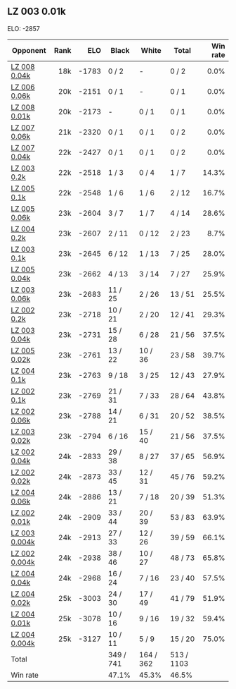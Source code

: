 ## LZ 003 0.01k ##

ELO: -2857

Opponent | Rank | ELO | Black | White | Total | Win rate
---------|-----:|----:|-------|-------|-------|-------:
[LZ 008 0.04k](LZ%20008%200.04k.md) | 18k | -1783 | 0 / 2 | - | 0 / 2 | 0.0%
[LZ 006 0.06k](LZ%20006%200.06k.md) | 20k | -2151 | 0 / 1 | - | 0 / 1 | 0.0%
[LZ 008 0.01k](LZ%20008%200.01k.md) | 20k | -2173 | - | 0 / 1 | 0 / 1 | 0.0%
[LZ 007 0.06k](LZ%20007%200.06k.md) | 21k | -2320 | 0 / 1 | 0 / 1 | 0 / 2 | 0.0%
[LZ 007 0.04k](LZ%20007%200.04k.md) | 22k | -2427 | 0 / 1 | 0 / 1 | 0 / 2 | 0.0%
[LZ 003 0.2k](LZ%20003%200.2k.md) | 22k | -2518 | 1 / 3 | 0 / 4 | 1 / 7 | 14.3%
[LZ 005 0.1k](LZ%20005%200.1k.md) | 22k | -2548 | 1 / 6 | 1 / 6 | 2 / 12 | 16.7%
[LZ 005 0.06k](LZ%20005%200.06k.md) | 23k | -2604 | 3 / 7 | 1 / 7 | 4 / 14 | 28.6%
[LZ 004 0.2k](LZ%20004%200.2k.md) | 23k | -2607 | 2 / 11 | 0 / 12 | 2 / 23 | 8.7%
[LZ 003 0.1k](LZ%20003%200.1k.md) | 23k | -2645 | 6 / 12 | 1 / 13 | 7 / 25 | 28.0%
[LZ 005 0.04k](LZ%20005%200.04k.md) | 23k | -2662 | 4 / 13 | 3 / 14 | 7 / 27 | 25.9%
[LZ 003 0.06k](LZ%20003%200.06k.md) | 23k | -2683 | 11 / 25 | 2 / 26 | 13 / 51 | 25.5%
[LZ 002 0.2k](LZ%20002%200.2k.md) | 23k | -2718 | 10 / 21 | 2 / 20 | 12 / 41 | 29.3%
[LZ 003 0.04k](LZ%20003%200.04k.md) | 23k | -2731 | 15 / 28 | 6 / 28 | 21 / 56 | 37.5%
[LZ 005 0.02k](LZ%20005%200.02k.md) | 23k | -2761 | 13 / 22 | 10 / 36 | 23 / 58 | 39.7%
[LZ 004 0.1k](LZ%20004%200.1k.md) | 23k | -2763 | 9 / 18 | 3 / 25 | 12 / 43 | 27.9%
[LZ 002 0.1k](LZ%20002%200.1k.md) | 23k | -2769 | 21 / 31 | 7 / 33 | 28 / 64 | 43.8%
[LZ 002 0.06k](LZ%20002%200.06k.md) | 23k | -2788 | 14 / 21 | 6 / 31 | 20 / 52 | 38.5%
[LZ 003 0.02k](LZ%20003%200.02k.md) | 23k | -2794 | 6 / 16 | 15 / 40 | 21 / 56 | 37.5%
[LZ 002 0.04k](LZ%20002%200.04k.md) | 24k | -2833 | 29 / 38 | 8 / 27 | 37 / 65 | 56.9%
[LZ 002 0.02k](LZ%20002%200.02k.md) | 24k | -2873 | 33 / 45 | 12 / 31 | 45 / 76 | 59.2%
[LZ 004 0.06k](LZ%20004%200.06k.md) | 24k | -2886 | 13 / 21 | 7 / 18 | 20 / 39 | 51.3%
[LZ 002 0.01k](LZ%20002%200.01k.md) | 24k | -2909 | 33 / 44 | 20 / 39 | 53 / 83 | 63.9%
[LZ 003 0.004k](LZ%20003%200.004k.md) | 24k | -2913 | 27 / 33 | 12 / 26 | 39 / 59 | 66.1%
[LZ 002 0.004k](LZ%20002%200.004k.md) | 24k | -2938 | 38 / 46 | 10 / 27 | 48 / 73 | 65.8%
[LZ 004 0.04k](LZ%20004%200.04k.md) | 24k | -2968 | 16 / 24 | 7 / 16 | 23 / 40 | 57.5%
[LZ 004 0.02k](LZ%20004%200.02k.md) | 25k | -3003 | 24 / 30 | 17 / 49 | 41 / 79 | 51.9%
[LZ 004 0.01k](LZ%20004%200.01k.md) | 25k | -3078 | 10 / 16 | 9 / 16 | 19 / 32 | 59.4%
[LZ 004 0.004k](LZ%20004%200.004k.md) | 25k | -3127 | 10 / 11 | 5 / 9 | 15 / 20 | 75.0%
Total | | | 349 / 741 | 164 / 362 | 513 / 1103 | 
Win rate| | | 47.1% | 45.3% | 46.5% | 
